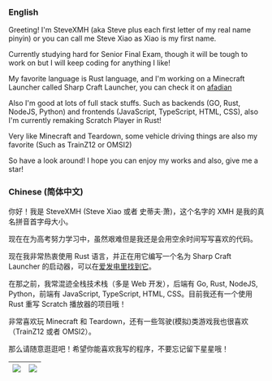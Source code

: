 ### English

Greeting! I'm SteveXMH (aka Steve plus each first letter of my real name pinyin) or you can call me Steve Xiao as Xiao is my first name.

Currently studying hard for Senior Final Exam, though it will be tough to work on but I will keep coding for anything I like!

My favorite language is Rust language, and I'm working on a Minecraft Launcher called Sharp Craft Launcher, you can check it on [afadian](https://afdian.net/@SteveXMH)

Also I'm good at lots of full stack stuffs. Such as backends (GO, Rust, NodeJS, Python) and frontends (JavaScript, TypeScript, HTML, CSS), also I'm currently remaking Scratch Player in Rust!

Very like Minecraft and Teardown, some vehicle driving things are also my favorite (Such as TrainZ12 or OMSI2)

So have a look around! I hope you can enjoy my works and also, give me a star!

### Chinese (简体中文)

你好！我是 SteveXMH (Steve Xiao 或者 史蒂夫·萧)，这个名字的 XMH 是我的真名拼音首字母大小。

现在在为高考努力学习中，虽然艰难但是我还是会用空余时间写写喜欢的代码。

现在我非常热衷使用 Rust 语言，并正在用它编写一个名为 Sharp Craft Launcher 的启动器，可以在[爱发电里找到它](https://afdian.net/@SteveXMH)。

在那之前，我常混迹全栈技术栈（多是 Web 开发），后端有 Go, Rust, NodeJS, Python，前端有 JavaScript, TypeScript, HTML, CSS。目前我还有一个使用 Rust 重写 Scratch 播放器的项目哦！

非常喜欢玩 Minecraft 和 Teardown，还有一些驾驶(模拟)类游戏我也很喜欢（TrainZ12 或者 OMSI2）。

那么请随意逛逛吧！希望你能喜欢我写的程序，不要忘记留下星星哦！

|![](https://github-readme-stats.vercel.app/api?username=Steve-xmh&show_icons=true)|![](https://github-readme-stats.vercel.app/api/top-langs?username=Steve-xmh&exclude_repo=blog,scl&hide=c&layout=compact)|
| ------------- | ------------- |
